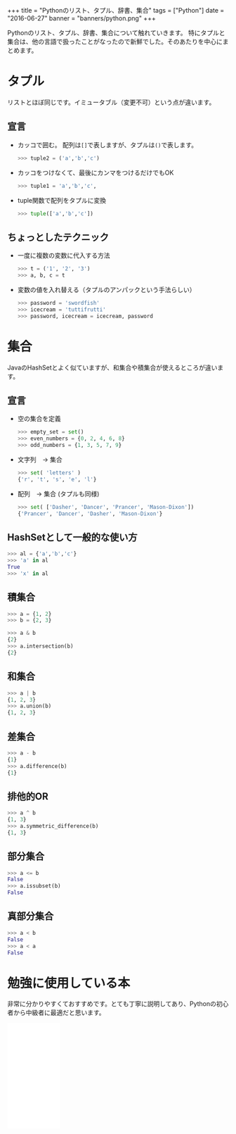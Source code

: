 +++
title = "Pythonのリスト、タプル、辞書、集合"
tags = ["Python"]
date = "2016-06-27"
banner = "banners/python.png"
+++

Pythonのリスト、タプル、辞書、集合について触れていきます。
特にタプルと集合は、他の言語で扱ったことがなったので新鮮でした。そのあたりを中心にまとめます。

<!--more-->

# タプル

  リストとほぼ同じです。イミュータブル（変更不可）という点が違います。

## 宣言

  - カッコで囲む。 配列は`[]`で表しますが、タプルは`()`で表します。

      ```python
      >>> tuple2 = ('a','b','c')
      ```

  - カッコをつけなくて、最後にカンマをつけるだけでもOK

      ```python
      >>> tuple1 = 'a','b','c',
      ```

  - tuple関数で配列をタプルに変換

      ```python
      >>> tuple(['a','b','c'])
      ```

## ちょっとしたテクニック

  - 一度に複数の変数に代入する方法

      ```python
      >>> t = ('1', '2', '3')
      >>> a, b, c = t
      ```

  - 変数の値を入れ替える（タプルのアンパックという手法らしい）

      ```python
      >>> password = 'swordfish'
      >>> icecream = 'tuttifrutti'
      >>> password, icecream = icecream, password
      ```


# 集合

  JavaのHashSetとよく似ていますが、和集合や積集合が使えるところが違います。

## 宣言

- 空の集合を定義

    ```python
    >>> empty_set = set()
    >>> even_numbers = {0, 2, 4, 6, 8}
    >>> odd_numbers = {1, 3, 5, 7, 9}
    ```

- 文字列　-> 集合

    ```python
    >>> set( 'letters' )
    {'r', 't', 's', 'e', 'l'}
    ```

- 配列　-> 集合 (タプルも同様)

    ```python
    >>> set( ['Dasher', 'Dancer', 'Prancer', 'Mason-Dixon'])
    {'Prancer', 'Dancer', 'Dasher', 'Mason-Dixon'}
    ```

## HashSetとして一般的な使い方

  ```python
  >>> al = {'a','b','c'}
  >>> 'a' in al
  True
  >>> 'x' in al
  ```

## 積集合

  ```python
  >>> a = {1, 2}
  >>> b = {2, 3}

  >>> a & b
  {2}
  >>> a.intersection(b)
  {2}
  ```

## 和集合

  ```python
  >>> a | b
  {1, 2, 3}
  >>> a.union(b)
  {1, 2, 3}
  ```

## 差集合

  ```python
  >>> a - b
  {1}
  >>> a.difference(b)
  {1}
  ```

## 排他的OR

  ```python
  >>> a ^ b
  {1, 3}
  >>> a.symmetric_difference(b)
  {1, 3}
  ```

## 部分集合

  ```python
  >>> a <= b
  False
  >>> a.issubset(b)
  False
  ```

## 真部分集合

  ```python
  >>> a < b
  False
  >>> a < a
  False
  ```

# 勉強に使用している本

非常に分かりやすくておすすめです。とても丁寧に説明してあり、Pythonの初心者から中級者に最適だと思います。

<iframe src="//rcm-fe.amazon-adsystem.com/e/cm?lt1=_blank&bc1=000000&IS2=1&nou=1&bg1=FFFFFF&fc1=000000&lc1=0000FF&t=bmsirato-22&o=9&p=8&l=as1&m=amazon&f=ifr&ref=qf_sp_asin_til&asins=4873117380" style="width:120px;height:240px;" scrolling="no" marginwidth="0" marginheight="0" frameborder="0"></iframe>
